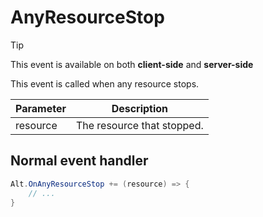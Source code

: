 # AnyResourceStop

> [!TIP]
> This event is available on both **client-side** and **server-side**<br>

This event is called when any resource stops.

| Parameter      | Description                                         |
| -------------- | --------------------------------------------------- |
| resource       | The resource that stopped.                          |

## Normal event handler

```csharp
Alt.OnAnyResourceStop += (resource) => {
    // ...
}
```